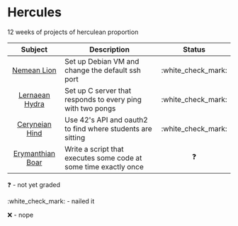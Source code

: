 # Hercules

12 weeks of projects of herculean proportion

| Subject                               | Description                                                      | Status               |
| :-:                                   | -                                                                | :-:                  |
| [Nemean Lion](nemean_lion/)           | Set up Debian VM and change the default ssh port                 | :white\_check\_mark: |
| [Lernaean Hydra](lernaean_hydra/)     | Set up C server that responds to every ping with two pongs       | :white\_check\_mark: |
| [Ceryneian Hind](ceryneian_hind/)     | Use 42's API and oauth2 to find where students are sitting       | :white\_check\_mark: |
| [Erymanthian Boar](erymanthian_boar/) | Write a script that executes some code at some time exactly once | :question:           |

:question:				- not yet graded

:white\_check\_mark:	- nailed it

:x:						- nope
